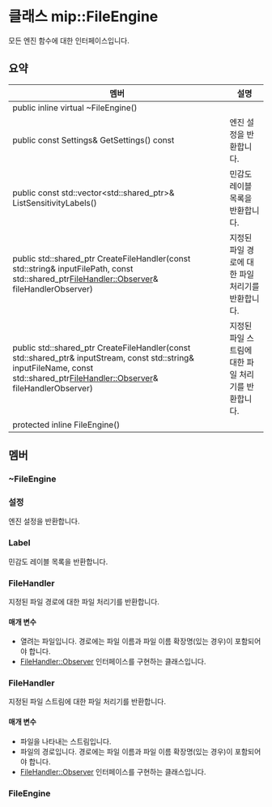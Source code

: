 # <a name="class-mipfileengine"></a>클래스 mip::FileEngine 
모든 엔진 함수에 대한 인터페이스입니다.
  
## <a name="summary"></a>요약
 멤버                        | 설명                                
--------------------------------|---------------------------------------------
public inline virtual ~FileEngine()  |  
public const Settings& GetSettings() const  |  엔진 설정을 반환합니다.
public const std::vector<std::shared_ptr<Label>>& ListSensitivityLabels()  |  민감도 레이블 목록을 반환합니다.
public std::shared_ptr<FileHandler> CreateFileHandler(const std::string& inputFilePath, const std::shared_ptr<FileHandler::Observer>& fileHandlerObserver)  |  지정된 파일 경로에 대한 파일 처리기를 반환합니다.
public std::shared_ptr<FileHandler> CreateFileHandler(const std::shared_ptr<Stream>& inputStream, const std::string& inputFileName, const std::shared_ptr<FileHandler::Observer>& fileHandlerObserver)  |  지정된 파일 스트림에 대한 파일 처리기를 반환합니다.
protected inline FileEngine()  |  
  
## <a name="members"></a>멤버
  
### <a name="fileengine"></a>~FileEngine
  
### <a name="settings"></a>설정
엔진 설정을 반환합니다.
  
### <a name="label"></a>Label
민감도 레이블 목록을 반환합니다.
  
### <a name="filehandler"></a>FileHandler
지정된 파일 경로에 대한 파일 처리기를 반환합니다.
  
#### <a name="parameters"></a>매개 변수
* 열려는 파일입니다. 경로에는 파일 이름과 파일 이름 확장명(있는 경우)이 포함되어야 합니다. 
* [FileHandler::Observer](#classmip_1_1_file_handler_1_1_observer) 인터페이스를 구현하는 클래스입니다.
  
### <a name="filehandler"></a>FileHandler
지정된 파일 스트림에 대한 파일 처리기를 반환합니다.
  
#### <a name="parameters"></a>매개 변수
* 파일을 나타내는 스트림입니다. 
* 파일의 경로입니다. 경로에는 파일 이름과 파일 이름 확장명(있는 경우)이 포함되어야 합니다. 
* [FileHandler::Observer](#classmip_1_1_file_handler_1_1_observer) 인터페이스를 구현하는 클래스입니다.
  
### <a name="fileengine"></a>FileEngine